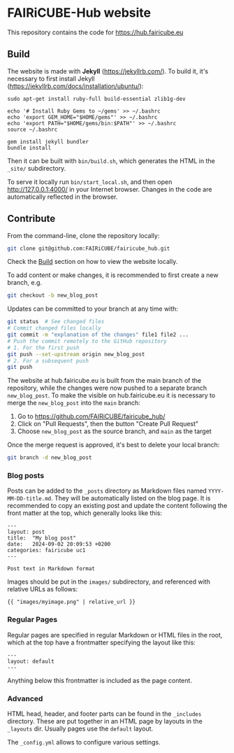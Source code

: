 # FAIRiCUBE-Hub website

This repository contains the code for https://hub.fairicube.eu

## Build

The website is made with **Jekyll** (https://jekyllrb.com/).
To build it, it's necessary to first install Jekyll
(https://jekyllrb.com/docs/installation/ubuntu/):

    sudo apt-get install ruby-full build-essential zlib1g-dev

    echo '# Install Ruby Gems to ~/gems' >> ~/.bashrc
    echo 'export GEM_HOME="$HOME/gems"' >> ~/.bashrc
    echo 'export PATH="$HOME/gems/bin:$PATH"' >> ~/.bashrc
    source ~/.bashrc

    gem install jekyll bundler
    bundle install

Then it can be built with `bin/build.sh`, which generates the HTML in
the `_site/` subdirectory.

To serve it locally run `bin/start_local.sh`, and then open 
http://127.0.0.1:4000/ in your Internet browser. Changes in the code are
automatically reflected in the browser.

## Contribute

From the command-line, clone the repository locally:

```sh
git clone git@github.com:FAIRiCUBE/fairicube_hub.git
```

Check the [Build](#build) section on how to view the website locally.

To add content or make changes, it is recommended to first create a new
branch, e.g.

```sh
git checkout -b new_blog_post
```

Updates can be committed to your branch at any time with:

```sh
git status  # See changed files
# Commit changed files locally
git commit -m "explanation of the changes" file1 file2 ...
# Push the commit remotely to the GitHub repository
# 1. For the first push
git push --set-upstream origin new_blog_post
# 2. For a subsequent push
git push
```

The website at hub.fairicube.eu is built from the main branch of the
repository, while the changes were now pushed to a separate branch
`new_blog_post`. To make the visible on hub.fairicube.eu it is necessary
to merge the `new_blog_post` into the `main` branch:

1. Go to https://github.com/FAIRiCUBE/fairicube_hub/
2. Click on "Pull Requests", then the button "Create Pull Request"
3. Choose `new_blog_post` as the source branch, and `main` as the target

Once the merge request is approved, it's best to delete your local branch:

```sh
git branch -d new_blog_post
```

### Blog posts

Posts can be added to the `_posts` directory as Markdown files named 
`YYYY-MM-DD-title.md`. They will be automatically listed on the blog page.
It is recommended to copy an existing post and update the content following
the front matter at the top, which generally looks like this:

```
---
layout: post
title:  "My blog post"
date:   2024-09-02 20:09:53 +0200
categories: fairicube uc1
---

Post text in Markdown format
```

Images should be put in the `images/` subdirectory, and referenced with
relative URLs as follows:

```
{{ "images/myimage.png" | relative_url }}
```

### Regular Pages

Regular pages are specified in regular Markdown or HTML files in the root,
which at the top have a frontmatter specifying the layout like this:

```
---
layout: default
---
```

Anything below this frontmatter is included as the page content.


### Advanced

HTML head, header, and footer parts can be found in the `_includes` directory.
These are put together in an HTML page by layouts in the `_layouts` dir.
Usually pages use the `default` layout.

The `_config.yml` allows to configure various settings.
